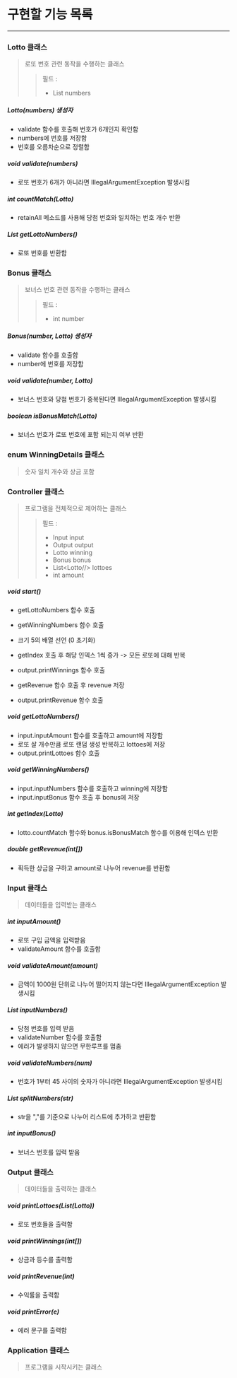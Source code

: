 # 구현할 기능 목록
<hr/>

### Lotto 클래스
> 로또 번호 관련 동작을 수행하는 클래스
> > 필드 :
> > + List numbers

##### Lotto(numbers) 생성자
+ validate 함수를 호출해 번호가 6개인지 확인함
+ numbers에 번호를 저장함
+ 번호를 오름차순으로 정렬함

##### void validate(numbers)  
+ 로또 번호가 6개가 아니라면 IllegalArgumentException 발생시킴

##### int countMatch(Lotto)
+ retainAll 메소드를 사용해 당첨 번호와 일치하는 번호 개수 반환

##### List getLottoNumbers()
+ 로또 번호를 반환함

### Bonus 클래스
> 보너스 번호 관련 동작을 수행하는 클래스
> > 필드 :
> > + int number

##### Bonus(number, Lotto) 생성자
+ validate 함수를 호출함
+ number에 번호를 저장함

##### void validate(number, Lotto)
+ 보너스 번호와 당첨 번호가 중복된다면 IllegalArgumentException 발생시킴

##### boolean isBonusMatch(Lotto)
+ 보너스 번호가 로또 번호에 포함 되는지 여부 반환

### enum WinningDetails 클래스
> 숫자 일치 개수와 상금 포함

### Controller 클래스
> 프로그램을 전체적으로 제어하는 클래스
> > 필드 :
> > + Input input
> > + Output output
> > + Lotto winning
> > + Bonus bonus
> > + List<Lotto//> lottoes
> > + int amount

##### void start()
+ getLottoNumbers 함수 호출
+ getWinningNumbers 함수 호출

+ 크기 5의 배열 선언 (0 초기화)
+ getIndex 호출 후 해당 인덱스 1씩 증가 -> 모든 로또에 대해 반복
+ output.printWinnings 함수 호출
+ getRevenue 함수 호출 후 revenue 저장
+ output.printRevenue 함수 호출

##### void getLottoNumbers()
+ input.inputAmount 함수를 호출하고 amount에 저장함
+ 로또 살 개수만큼 로또 랜덤 생성 반복하고 lottoes에 저장
+ output.printLottoes 함수 호출

##### void getWinningNumbers()
+ input.inputNumbers 함수를 호출하고 winning에 저장함
+ input.inputBonus 함수 호출 후 bonus에 저장

##### int getIndex(Lotto)
+ lotto.countMatch 함수와 bonus.isBonusMatch 함수를 이용해 인덱스 반환

##### double getRevenue(int[])
+ 획득한 상금을 구하고 amount로 나누어 revenue를 반환함

### Input 클래스
> 데이터들을 입력받는 클래스

##### int inputAmount()
+ 로또 구입 금액을 입력받음
+ validateAmount 함수를 호출함

##### void validateAmount(amount)
+ 금액이 1000원 단위로 나누어 떨어지지 않는다면 IllegalArgumentException 발생시킴

##### List inputNumbers()
+ 당첨 번호를 입력 받음
+ validateNumber 함수를 호출함
+ 에러가 발생하지 않으면 무한루프를 멈춤

##### void validateNumbers(num)
+ 번호가 1부터 45 사이의 숫자가 아니라면 IllegalArgumentException 발생시킴

##### List splitNumbers(str)
+ str을 ","를 기준으로 나누어 리스트에 추가하고 반환함

##### int inputBonus()
+ 보너스 번호를 입력 받음

### Output 클래스
> 데이터들을 출력하는 클래스

##### void printLottoes(List(Lotto))
+ 로또 번호들을 출력함

##### void printWinnings(int[])
+ 상금과 등수를 출력함

##### void printRevenue(int)
+ 수익률을 출력함

##### void printError(e)
+ 에러 문구를 출력함

### Application 클래스
> 프로그램을 시작시키는 클래스